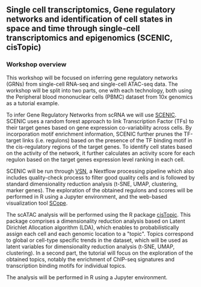 ## Single cell transcriptomics, Gene regulatory networks and identification of cell states in space and time through single-cell transcriptomics and epigenomics (SCENIC, cisTopic)


### Workshop overview

This workshop will be focused on inferring gene regulatory networks (GRNs) from single-cell RNA-seq and single-cell ATAC-seq data. The workshop will be split into two parts, one with each technology, both using the Peripheral blood mononuclear cells (PBMC) dataset from 10x genomics as a tutorial example.

To infer Gene Regulatory Networks from scRNA we will use [SCENIC](https://github.com/aertslab/SCENIC). SCENIC uses a random forest approach to link Transcription Factor (TFs) to their target genes based on gene expression co-variability across cells. By incorporation motif enrichment information, SCENIC further prunes the TF-target links (i.e. regulons) based on the presence of the TF binding motif in the cis-regulatory regions of the target genes. To identify cell states based on the activity of the network, it further calculates an activity score for each regulon based on the target genes expression level ranking in each cell.

SCENIC will  be run through [VSN](https://github.com/vib-singlecell-nf), a Nextflow processing pipeline which also includes quality-check process to filter good quality cells and is followed by standard dimensionality reduction analysis (t-SNE, UMAP, clustering, marker genes). The exploration of the obtained regulons and scores will be performed in R using a Jupyter environment, and the web-based visualization tool [SCope](https://scope.aertslab.org).

The scATAC analysis will be performed using the R package [cisTopic](https://github.com/aertslab/cisTopic). This package comprises a dimensionality reduction analysis based on Latent Dirichlet Allocation algorithm (LDA), which enables to probabilistically assign each cell and each genomic location to a "topic". Topics correspond to global or cell-type specific trends in the dataset, which will be used as latent variables for dimensionality reduction analysis (t-SNE, UMAP, clustering). In a second part, the tutorial will focus on the exploration of the obtained topics, notably the enrichment of ChIP-seq signatures and transcription binding motifs for individual topics.

The analysis will be performed in R using a Jupyter environment.
